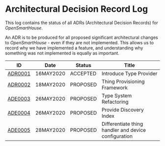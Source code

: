 # Architectural Decision Record Log

This log contains the status of all ADRs (Architectural Decision Records) for _OpenSmartHouse_.

An ADR is to be produced for all proposed significant architectural changes to _OpenSmartHouse_ - even if they are not implemented. This allows us to record why we have implemented a feature, and understanding why something was not implemented is equally as important.

| ID                    | Date      | Status    | Title                                                     |
|-----------------------|-----------|-----------|-----------------------------------------------------------|
| [ADR0001](adr0001.md) | 16MAY2020 | ACCEPTED  | Introduce Type Provider                                   |
| [ADR0002](adr0002.md) | 18MAY2020 | PROPOSED  | Thing Provisioning Framework                              |
| [ADE0003](adr0003.md) | 26MAY2020 | PROPOSED  | Type System Refactoring                                   |
| [ADE0004](adr0004.md) | 26MAY2020 | PROPOSED  | Provide Discovery Index                                   |
| [ADE0005](adr0005.md) | 28MAY2020 | PROPOSED  | Differentiate thing handler and device configuration      |
